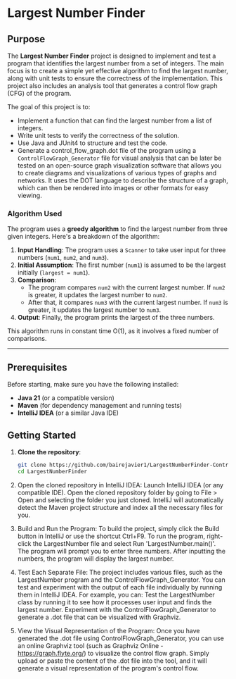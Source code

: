 # Largest Number Finder

## Purpose

The **Largest Number Finder** project is designed to implement and test a program that identifies the largest number from a set of integers. The main focus is to create a simple yet effective algorithm to find the largest number, along with unit tests to ensure the correctness of the implementation. This project also includes an analysis tool that generates a control flow graph (CFG) of the program.

The goal of this project is to:
- Implement a function that can find the largest number from a list of integers.
- Write unit tests to verify the correctness of the solution.
- Use Java and JUnit4 to structure and test the code.
- Generate a control_flow_graph.dot file of the program using a `ControlFlowGraph_Generator` file for visual analysis that can be later be tested on an open-source graph visualization software that allows you to create diagrams and visualizations of various types of graphs and networks. It uses the DOT language to describe the structure of a graph, which can then be rendered into images or other formats for easy viewing.

### Algorithm Used

The program uses a **greedy algorithm** to find the largest number from three given integers. Here's a breakdown of the algorithm:

1. **Input Handling**: The program uses a `Scanner` to take user input for three numbers (`num1`, `num2`, and `num3`).
2. **Initial Assumption**: The first number (`num1`) is assumed to be the largest initially (`largest = num1`).
3. **Comparison**:
    - The program compares `num2` with the current largest number. If `num2` is greater, it updates the largest number to `num2`.
    - After that, it compares `num3` with the current largest number. If `num3` is greater, it updates the largest number to `num3`.
4. **Output**: Finally, the program prints the largest of the three numbers.

This algorithm runs in constant time O(1), as it involves a fixed number of comparisons.

---

## Prerequisites

Before starting, make sure you have the following installed:

- **Java 21** (or a compatible version)
- **Maven** (for dependency management and running tests)
- **IntelliJ IDEA** (or a similar Java IDE)

## Getting Started

1. **Clone the repository**:

   ```bash
   git clone https://github.com/bairejavier1/LargestNumberFinder-ControlFlowGraph_Generator.git
   cd LargestNumberFinder

2. Open the cloned repository in IntelliJ IDEA:
   Launch IntelliJ IDEA (or any compatible IDE).
   Open the cloned repository folder by going to File > Open and selecting the folder you just cloned.
   IntelliJ will automatically detect the Maven project structure and index all the necessary files for you.

3. Build and Run the Program:
   To build the project, simply click the Build button in IntelliJ or use the shortcut Ctrl+F9.
   To run the program, right-click the LargestNumber file and select Run 'LargestNumber.main()'.
   The program will prompt you to enter three numbers. After inputting the numbers, the program will display the largest number.
4. Test Each Separate File:
   The project includes various files, such as the LargestNumber program and the ControlFlowGraph_Generator.
   You can test and experiment with the output of each file individually by running them in IntelliJ IDEA.
   For example, you can:
   Test the LargestNumber class by running it to see how it processes user input and finds the largest number.
   Experiment with the ControlFlowGraph_Generator to generate a .dot file that can be visualized with Graphviz.
5. View the Visual Representation of the Program:
   Once you have generated the .dot file using ControlFlowGraph_Generator, you can use an online Graphviz tool (such as Graphviz Online - https://graph.flyte.org/) to visualize the control flow graph.
   Simply upload or paste the content of the .dot file into the tool, and it will generate a visual representation of the program's control flow.

